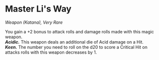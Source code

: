 # Master Li's Way
*Weapon (Katana), Very Rare*

You gain a +2 bonus to attack rolls and damage rolls made with this magic weapon.  
***Acidic.*** This weapon deals an additional die of Acid damage on a Hit.  
***Keen.*** The number you need to roll on the d20 to score a Critical Hit on attacks rolls with this weapon decreases by 1.  